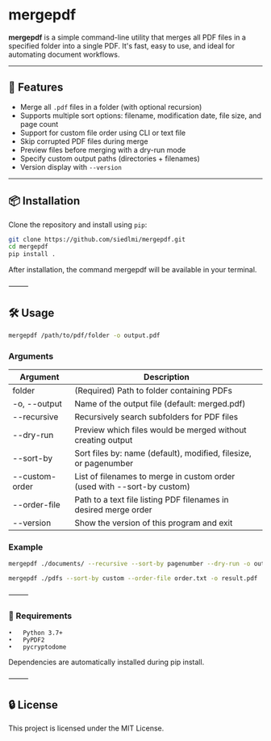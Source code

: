 # mergepdf

**mergepdf** is a simple command-line utility that merges all PDF files in a specified folder into a single PDF. It's fast, easy to use, and ideal for automating document workflows.

---

## 🚀 Features

- Merge all `.pdf` files in a folder (with optional recursion)
- Supports multiple sort options: filename, modification date, file size, and page count
- Support for custom file order using CLI or text file
- Skip corrupted PDF files during merge
- Preview files before merging with a dry-run mode
- Specify custom output paths (directories + filenames)
- Version display with `--version`

---

## 📦 Installation

Clone the repository and install using `pip`:

```bash
git clone https://github.com/siedlmi/mergepdf.git
cd mergepdf
pip install .
```
After installation, the command mergepdf will be available in your terminal.

⸻

## 🛠 Usage

```bash
mergepdf /path/to/pdf/folder -o output.pdf
```

### Arguments

| Argument        | Description                                             |
|-----------------|---------------------------------------------------------|
| folder          | (Required) Path to folder containing PDFs               |
| -o, --output    | Name of the output file (default: merged.pdf)          |
| --recursive      | Recursively search subfolders for PDF files            |
| --dry-run       | Preview which files would be merged without creating output |
| --sort-by       | Sort files by: name (default), modified, filesize, or pagenumber |
| --custom-order    | List of filenames to merge in custom order (used with --sort-by custom) |
| --order-file      | Path to a text file listing PDF filenames in desired merge order        |
| --version         | Show the version of this program and exit                               |

### Example
```bash
mergepdf ./documents/ --recursive --sort-by pagenumber --dry-run -o output/combined.pdf
```
```bash
mergepdf ./pdfs --sort-by custom --order-file order.txt -o result.pdf
```

⸻

### 🧾 Requirements
	•   Python 3.7+
	•   PyPDF2
    •   pycryptodome

Dependencies are automatically installed during pip install.

⸻

## 🔒 License

This project is licensed under the MIT License.